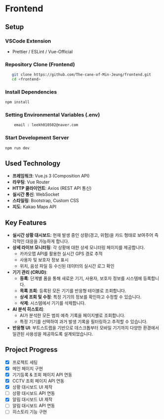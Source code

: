 # Frontend

## Setup

### VSCode Extension

- Prettier / ESLint / Vue-Official

### Repository Clone (Frontend)

```bash
   git clone https://github.com/The-cane-of-Min-Jeung/frontend.git
   cd <frontend>
```

### Install Dependencies

```bash
npm install
```

### Setting Environmental Variables (.env)

```bash
    email : leekh010502@naver.com
```

### Start Development Server

```bash
npm run dev
```

## Used Technology

- **프레임워크**: Vue.js 3 (Composition API)
- **라우팅**: Vue Router
- **HTTP 클라이언트**: Axios (REST API 통신)
- **실시간 통신**: WebSocket
- **스타일링**: Bootstrap, Custom CSS
- **지도**: Kakao Maps API

## Key Features

- **실시간 상황 대시보드**: 현재 발생 중인 상황(경고, 위험)을 카드 형태로 보여주어 즉각적인 대응을 가능하게 합니다.
- **상세 라이브 모니터링**: 각 상황에 대한 상세 모니터링 페이지를 제공합니다.
  - 카카오맵 API를 활용한 실시간 GPS 경로 추적
  - 사용자 및 보호자 정보 표시
  - 위치, 음성 파일 등 수신된 데이터의 실시간 로그 확인
- **기기 관리 (CRUD)**:
  - **등록**: 단계별 폼을 통해 새로운 기기, 사용자, 보호자 정보를 시스템에 등록합니다.
  - **목록 조회**: 등록된 모든 기기를 반응형 테이블로 조회합니다.
  - **상세 조회 및 수정**: 특정 기기의 정보를 확인하고 수정할 수 있습니다.
  - **삭제**: 시스템에서 기기를 삭제합니다.
- **AI 분석 히스토리**:
  - AI가 분석한 모든 범죄 예측 기록을 페이지별로 조회합니다.
  - 특정 기기를 선택하여 과거 발생 기록을 필터링하고 추적할 수 있습니다.
- **반응형 UI**: 부트스트랩을 기반으로 데스크톱부터 모바일 기기까지 다양한 환경에서 일관된 사용성을 제공하도록 설계되었습니다.

## Project Progress

- [x] 프로젝트 세팅
- [x] 메인 페이지 구현
- [x] 기기등록 & 조회 페이지 API 연동
- [x] CCTV 조회 페이지 API 연동
- [x] 상황 대시보드 UI 제작
- [ ] 상황 대시보드 API 연동
- [x] 알림 대시보드 UI 제작
- [ ] 알림 대시보드 API 연동
- [ ] 히스토리 기능 구현
